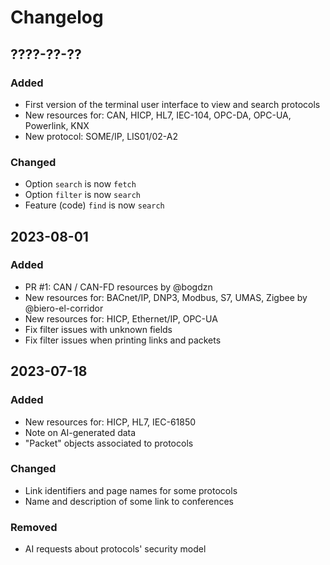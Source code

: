 Changelog
=========

## ????-??-??

### Added

- First version of the terminal user interface to view and search protocols
- New resources for: CAN, HICP, HL7, IEC-104, OPC-DA, OPC-UA, Powerlink, KNX
- New protocol: SOME/IP, LIS01/02-A2

### Changed

- Option `search` is now `fetch`
- Option `filter` is now `search`
- Feature (code) `find` is now `search`

## 2023-08-01

### Added

- PR #1: CAN / CAN-FD resources by @bogdzn
- New resources for: BACnet/IP, DNP3, Modbus, S7, UMAS, Zigbee by @biero-el-corridor
- New resources for: HICP, Ethernet/IP, OPC-UA
- Fix filter issues with unknown fields
- Fix filter issues when printing links and packets

## 2023-07-18

### Added

- New resources for: HICP, HL7, IEC-61850
- Note on AI-generated data
- "Packet" objects associated to protocols

### Changed

- Link identifiers and page names for some protocols
- Name and description of some link to conferences

### Removed

- AI requests about protocols' security model

